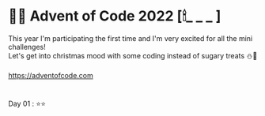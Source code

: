 # 🎄🎅 Advent of Code 2022 [🕯_ _ _ ]

This year I'm participating the first time and I'm very excited for all the mini challenges! </br>
Let's get into christmas mood with some coding instead of sugary treats ⛄🍬 </br>
</br>
https://adventofcode.com </br>

# 
Day 01 : ⭐⭐

